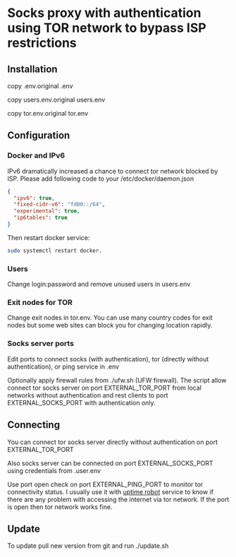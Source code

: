 # Socks proxy with authentication using TOR network to bypass ISP restrictions

## Installation

copy .env.original .env

copy users.env.original users.env

copy tor.env.original tor.env

## Configuration

### Docker and IPv6
IPv6 dramatically increased a chance to connect tor network blocked by ISP.
Please add following code to your /etc/docker/daemon.json 
```JSON
{
  "ipv6": true,
  "fixed-cidr-v6": "fd00::/64",
  "experimental": true,
  "ip6tables": true
}
```
Then restart docker service:
```bash
sudo systemctl restart docker.
```

### Users
Change login:password and remove unused users in users.env

### Exit nodes for TOR
Change exit nodes in tor.env. You can use many country codes for exit nodes but some web sites can block you for changing location rapidly.

### Socks server ports
Edit ports to connect socks (with authentication), tor (directly without authentication), or ping service in .env

Optionally apply firewall rules from ./ufw.sh (UFW firewall). The script allow connect tor socks server on port EXTERNAL_TOR_PORT from local networks without authentication and rest clients to port EXTERNAL_SOCKS_PORT with authentication only.


## Connecting

You can connect tor socks server directly without authentication on port EXTERNAL_TOR_PORT

Also socks server can be connected on port EXTERNAL_SOCKS_PORT using credentials from .user.env

Use port open check on port EXTERNAL_PING_PORT to monitor tor connectivity status. I usually use it with [uptime robot](https://uptimerobot.com/) service to know if there are any problem with accessing the internet via tor network. If the port is open then tor network works fine.

## Update
To update pull new version from git and run ./update.sh
